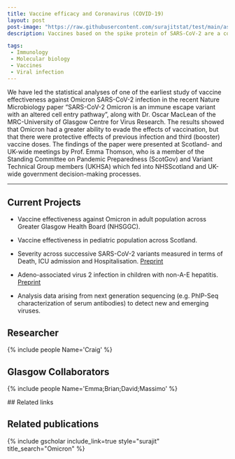 ```yaml
---
title: Vaccine efficacy and Coronavirus (COVID-19) 
layout: post
post-image: "https://raw.githubusercontent.com/surajitstat/test/main/assets/images/vaccine.png"
description: Vaccines based on the spike protein of SARS-CoV-2 are a cornerstone of the public health response to COVID-19. The emergence of hypermutated, increasingly transmissible variants of concern (VOCs) threaten this strategy. We study the real-world vaccine effectiveness of Oxford/AstraZeneca (ChAdOx1), Pfizer BioNTech (BNT162b2)  and Moderna (mRNA-1273). that was partially restored along with the effectiveness of  booster vaccination. 

tags:
 - Immunology
 - Molecular biology
 - Vaccines
 - Viral infection
---
```


We have led the statistical analyses of one of the earliest study of vaccine effectiveness  against Omicron SARS-CoV-2 infection in the recent Nature Microbiology paper “SARS-CoV-2 Omicron is an immune escape variant with an altered cell entry pathway”, along with Dr. Oscar MacLean of the MRC-University of Glasgow Centre for Virus Research. The results showed that Omicron had a greater ability to evade the effects of vaccination, but that there were protective effects of previous infection and third (booster) vaccine doses. The findings of the paper were presented at Scotland- and UK-wide meetings by Prof. Emma Thomson, who is a member of the Standing Committee on Pandemic Preparedness (ScotGov)  and Variant Technical Group members (UKHSA)  which fed into NHSScotland and UK-wide government decision-making processes.

---



## Current Projects

 - Vaccine effectiveness against Omicron in adult population across Greater Glasgow Health Board (NHSGGC). 
 - Vaccine effectiveness in pediatric population across Scotland.  
 - Severity across successive SARS-CoV-2 variants measured in terms of Death, ICU admission and Hospitalisation.   [Preprint](https://www.medrxiv.org/content/10.1101/2022.03.24.22272915v2)
 
 - Adeno-associated virus 2 infection in children with non-A-E hepatitis. [Preprint](https://www.medrxiv.org/content/10.1101/2022.07.19.22277425v1)
 - Analysis data arising from next generation sequencing (e.g. PhIP-Seq characterization of serum antibodies) to detect new and emerging viruses.


## Researcher
{% include people Name='Craig' %}
  
## Glasgow Collaborators

{% include people Name='Emma;Brian;David;Massimo' %}

<!-- - [Emma Thomson
](https://www.gla.ac.uk/schools/infectionimmunity/staff/emmathomson/)
 - [Brian Willett
](https://www.gla.ac.uk/schools/infectionimmunity/staff/brianwillett/)
 - [David Robertson](https://www.gla.ac.uk/schools/infectionimmunity/staff/davidrobertson/)
 - [Massimo Palmarini](https://www.gla.ac.uk/schools/infectionimmunity/staff/massimopalmarini/)

-->## Related links

## Related publications 
{% include gscholar include_link=true style="surajit" title_search="Omicron" %}

